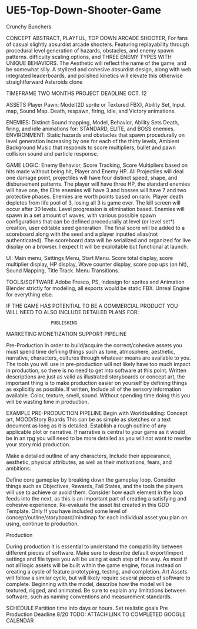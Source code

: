 # UE5-Top-Down-Shooter-Game

Crunchy Bunchers

CONCEPT
 ABSTRACT, PLAYFUL, TOP DOWN ARCADE SHOOTER, For fans of casual slightly absurdist arcade shooters. Featuring replayability through procedural level generation of hazards, obstacles, and enemy spawn patterns. difficulty scaling options, and
THREE ENEMY TYPES WITH UNIQUE BEHAVIORS. 
The Aesthetic will reflect the name of the game, and be somewhat silly.
A stylized and cohesive absurdist design, along with web integrated leaderboards, and polished kinetics will elevate this otherwise straightforward Asteroids clone 

TIMEFRAME
TWO MONTHS
PROJECT DEADLINE
OCT. 12

ASSETS
Player Pawn: Model(2D sprite or Textured FBX), Ability Set, Input map, Sound Map. Death, respawn, firing, idle, and Victory animations.

ENEMIES: Distinct Sound mapping, Model, Behavior, Ability Sets Death, firing, and idle animations for: STANDARD, ELITE, and BOSS enemies.
ENVIRONMENT: Static hazards and obstacles that spawn procedurally on level generation increasing by one for each of the thirty levels, Ambient Background Music that responds to score multipliers, bullet and pawn collision sound and particle response.

GAME LOGIC:  Enemy Behavior, Score Tracking, Score Multipliers based on  hits made without being hit, Player and Enemy HP. All Projectiles will deal one damage point, projectiles will have four distinct speed, shape, and disbursement patterns. The player will have three HP, the standard enemies will have one, the Elite enemies will have 3 and bosses will have 7 and two protective phases. Enemies are worth points based on rank. Player death depletes from life pool of 3, losing all 3 is game over. The kill screen will occur after 30 levels. Level progression is elimination based. Enemies will spawn in a set amount of waves, with various possible spawn configurations that can be defined procedurally at level (or level set*) creation, user editable seed generation.  The final score will be added to a scoreboard along with the seed and a player inputted alias(not authenticated). The scoreboard data will be serialized and organized for live display on a browser. I expect It will be exploitable but functional at launch.


UI: Main menu, Settings Menu, Start Menu. Score total  display, score multiplier display, HP display, Wave counter display, score pop ups (on hit),  Sound Mapping, Title Track. Menu Transitions.

TOOLS/SOFTWARE
Adobe Fresco, PS, Indesign for sprites and Animation
Blender strictly for modeling, all exports would be static FBX.
Unreal Engine for everything else. 

IF THE GAME HAS POTENTIAL TO BE A COMMERCIAL PRODUCT YOU WILL NEED TO ALSO INCLUDE DETAILED PLANS FOR:

                     PUBLISHING
MARKETING
MONETIZATION
SUPPORT
  PIPELINE

Pre-Production
In order to build/acquire the correct/cohesive assets you must spend time defining things such as tone, atmosphere, aesthetic, narrative, characters, cultures through whatever means are available to you. The tools you will use in pre-production will not likely have too much impact in production, so there is no need to get into software at this point. Written descriptions are just as valid as illustrated storyboards or concept art, the important thing is to make production easier on yourself by defining things as explicitly as possible. If written, Include all of the sensory information available. Color, texture, smell, sound. Without spending time doing this you will be wasting time in production. 

EXAMPLE PRE-PRODUCTION PIPELINE
Begin with Worldbuilding: Concept art, MOOD/Story Boards
This can be as simple as sketches or a text document as long as it is detailed.
Establish a rough outline of any applicable plot or narrative.
If narrative is central to your game as it would be in an rpg you will need to be more detailed as you will not want to rewrite your story mid production.

Make a detailed outline of any characters, Include their appearance, aesthetic,  physical attributes, as well as their motivations, fears, and ambitions.

Define core gameplay by breaking down the gameplay loop. Consider things such as Objectives, Rewards, Fail States, and the tools the players will use to achieve or avoid them. Consider how each element in the loop feeds into the next, as this is an important part of creating a satisfying and cohesive experience.
  Re-evaluate the asset list created in this GDD Template.
Only If you have included some level of concept/outline/storyboard/mindmap for each individual asset you plan on using, continue to production.   

Production

During production it is essential to understand the compatibility between different pieces of software. Make sure to describe default export/import settings and file types you will be using at each step of the way. As most if not all logic assets will be built within the game engine, focus instead on creating a cycle of feature prototyping, testing, and completion.
Art Assets will follow a similar cycle, but will likely require several pieces of software to complete. Beginning with the model, describe how the model will be textured, rigged, and animated. Be sure to explain any limitations between software, such as naming conventions and measurement standards.  

    
SCHEDULE
Partition time into days or hours. Set realistic goals
Pre Production Deadline 8/20
TODO: ATTACH LINK TO COMPLETED GOOGLE CALENDAR
